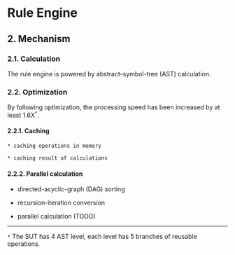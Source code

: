 # Rule Engine


## 2. Mechanism
### 2.1. Calculation
The rule engine is powered by abstract-symbol-tree (AST) calculation.

### 2.2. Optimization
By following optimization, the processing speed has been increased by at least 1.6X<sup>`*`</sup>.

#### 2.2.1. Caching
    * caching operations in memory

    * caching result of calculations

#### 2.2.2. Parallel calculation
* directed-acyclic-graph (DAG) sorting

* recursion-iteration conversion

* parallel calculation (TODO)


---
`*` The SUT has 4 AST level, each level has 5 branches of reusable operations.